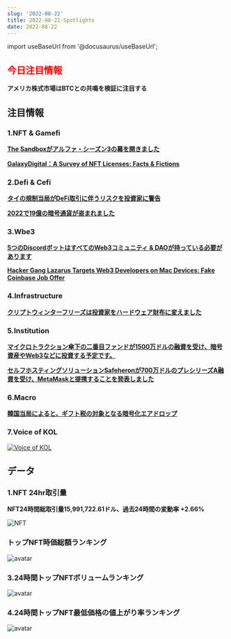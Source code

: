 ```yaml
---
slug: '2022-08-22'
title: 2022-08-22-Spotlights
date: 2022-08-22
---
```


import useBaseUrl from '@docusaurus/useBaseUrl';

## <font color='red'>今日注目情報</font>
**アメリカ株式市場はBTCとの共鳴を検証に注目する**


## 注目情報


### 1.NFT & Gamefi

[**The Sandboxがアルファ・シーズン3の幕を開きました**](https://medium.com/sandbox-game/the-sandbox-alpha-season-3-21b1df143aa6)


[**GalaxyDigital：A Survey of NFT Licenses: Facts & Fictions**](https://www.galaxy.com/research/insights/a-survey-of-nft-licenses-facts-and-fictions/)



### 2.Defi & Cefi

[**タイの規制当局がDeFi取引に伴うリスクを投資家に警告**](https://bitcoinist.com/defi-transactions-risks-thai-sec-cautions-investors/)


[**2022で19億の暗号通貨が盗まれました**](https://en.0xzx.com/1-9-billion-cryptocurrencies-stolen-in-2022/)




### 3.Wbe3

[**5つのDiscordボットはすべてのWeb3コミュニティ & DAOが持っている必要があります**](https://martechseries.com/technology/the-5-discord-bots-every-web3-community-dao-should-have/)


[**Hacker Gang Lazarus Targets Web3 Developers on Mac Devices: Fake Coinbase Job Offer**](https://www.techtimes.com/articles/279402/20220819/hacker-gang-lazarus-targets-web3-developers-on-mac-devices-fake-coinbase-job-offer.htm)




### 4.Infrastructure

[**クリプトウィンターフリーズは投資家をハードウェア財布に変えました**](https://decrypt.co/107877/crypto-winter-freezes-have-turned-investors-hardware-wallets)




### 5.Institution

[**マイクロトラクション傘下の二番目ファンドが1500万ドルの融資を受け、暗号資産やWeb3などに投資する予定です。**](https://techcrunch.com/2022/08/19/microtraction-hits-15m-first-close-on-its-second-fund-for-pre-seed-investment-in-african-startups/)


[**セルフホスティングソリューションSafeheronが700万ドルのプレシリーズA融資を受け、MetaMaskと提携することを発表しました**](https://pandaily.com/safeheron-announces-7m-in-pre-a-funds-and-cooperation-with-metamask/)



### 6.Macro

[**韓国当局によると、ギフト税の対象となる暗号化エアドロップ**](https://www.koreaherald.com/view.php?ud=20220822000681)



### 7.Voice of KOL

[![Voice of KOL](https://organic-roll-0aa.notion.site/image/https%3A%2F%2Fs3-us-west-2.amazonaws.com%2Fsecure.notion-static.com%2Ff513dc13-a914-49aa-8a68-a95b8fb2e12f%2FUntitled.png?table=block&id=7c654437-8a4a-4de1-a791-c40aa3fc02d0&spaceId=41114628-025a-49e8-b106-29a10cf50898&width=2000&userId=&cache=v2)](https://twitter.com/DefiIgnas/status/1560794521977626624)




## データ


### 1.NFT 24hr取引量

**NFT24時間総取引量15,991,722.61ドル、過去24時間の変動率 +2.66%**

![NFT](https://organic-roll-0aa.notion.site/image/https%3A%2F%2Fs3-us-west-2.amazonaws.com%2Fsecure.notion-static.com%2Fc3057e92-c937-43a0-a970-657593025555%2FUntitled.png?table=block&id=caba9099-6f84-4527-8c98-95a650d4d1e2&spaceId=41114628-025a-49e8-b106-29a10cf50898&width=2000&userId=&cache=v2)



### トップNFT時価総額ランキング

![avatar](https://organic-roll-0aa.notion.site/image/https%3A%2F%2Fs3-us-west-2.amazonaws.com%2Fsecure.notion-static.com%2F13d02e4f-ef11-4131-b642-00b0bd75e60e%2FUntitled.png?table=block&id=c21d99f2-6ede-44bc-a546-947c81cac2a6&spaceId=41114628-025a-49e8-b106-29a10cf50898&width=2000&userId=&cache=v2)



### 3.24時間トップNFTボリュームランキング

![avatar](https://organic-roll-0aa.notion.site/image/https%3A%2F%2Fs3-us-west-2.amazonaws.com%2Fsecure.notion-static.com%2F7a37c2e1-5670-4836-a0c7-71af2d50f8cb%2FUntitled.png?table=block&id=2a052c93-704a-40c4-bff2-4555e921ffdc&spaceId=41114628-025a-49e8-b106-29a10cf50898&width=2000&userId=&cache=v2)



### 4.24時間トップNFT最低価格の値上がり率ランキング

![avatar](https://organic-roll-0aa.notion.site/image/https%3A%2F%2Fs3-us-west-2.amazonaws.com%2Fsecure.notion-static.com%2F5b9e4396-7047-4cea-84b8-bc9a2861cdbc%2FUntitled.png?table=block&id=59b370a7-9222-4eb1-b2fb-b552ac6428d4&spaceId=41114628-025a-49e8-b106-29a10cf50898&width=2000&userId=&cache=v2)